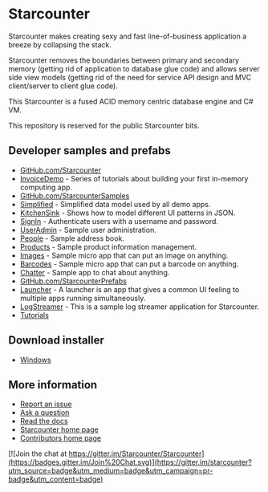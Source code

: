 # Starcounter

Starcounter makes creating sexy and fast line-of-business application a breeze by collapsing the stack.

Starcounter removes the boundaries between primary and secondary memory (getting rid of application to database glue code) and allows server side view models (getting rid of the need for service API design and MVC client/server to client glue code).

This Starcounter is a fused ACID memory centric database engine and C# VM. 

This repository is reserved for the public Starcounter bits.

## Developer samples and prefabs

* [GitHub.com/Starcounter](https://github.com/Starcounter)
 * [InvoiceDemo](https://github.com/Starcounter/InvoiceDemo) - Series of tutorials about building your first in-memory computing app.
* [GitHub.com/StarcounterSamples](https://github.com/StarcounterSamples)
 * [Simplified](https://github.com/StarcounterSamples/Simplified) - Simplified data model used by all demo apps.
 * [KitchenSink](https://github.com/StarcounterSamples/KitchenSink) - Shows how to model different UI patterns in JSON.
 * [SignIn](https://github.com/StarcounterSamples/SignIn) - Authenticate users with a username and password.
 * [UserAdmin](https://github.com/StarcounterSamples/UserAdmin) - Sample user administration.
 * [People](https://github.com/StarcounterSamples/People) - Sample address book.
 * [Products](https://github.com/StarcounterSamples/Products) - Sample product information management.
 * [Images](https://github.com/StarcounterSamples/Images) - Sample micro app that can put an image on anything.
 * [Barcodes](https://github.com/StarcounterSamples/Barcodes) - Sample micro app that can put a barcode on anything.
 * [Chatter](https://github.com/StarcounterSamples/Chatter) - Sample app to chat about anything.
* [GitHub.com/StarcounterPrefabs](https://github.com/StarcounterPrefabs)
 * [Launcher](https://github.com/StarcounterPrefabs/Launcher) - A launcher is an app that gives a common UI feeling to multiple apps running simultaneously.
 * [LogStreamer](https://github.com/StarcounterPrefabs/LogStreamer) - This is a sample log streamer application for Starcounter.
* [Tutorials](http://starcounter.io/tutorials/)

## Download installer
* [Windows](http://starcounter.io/download/)

## More information

* [Report an issue](https://github.com/Starcounter/Starcounter/issues/new)
* [Ask a question](https://github.com/Starcounter/Starcounter/issues/new)
* [Read the docs](http://starcounter.io/docs/) 
* [Starcounter home page](http://www.starcounter.com) 
* [Contributors home page](http://starcounter.github.com) 

[![Join the chat at https://gitter.im/Starcounter/Starcounter](https://badges.gitter.im/Join%20Chat.svg)](https://gitter.im/starcounter?utm_source=badge&utm_medium=badge&utm_campaign=pr-badge&utm_content=badge)

